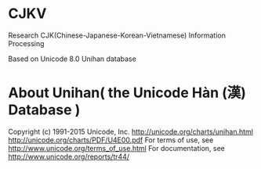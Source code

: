 CJKV 
===

Research CJK(Chinese-Japanese-Korean-Vietnamese) Information Processing

Based on Unicode 8.0 Unihan database

About Unihan( the Unicode Hàn (漢) Database )
===
Copyright (c) 1991-2015 Unicode, Inc.
http://unicode.org/charts/unihan.html
http://unicode.org/charts/PDF/U4E00.pdf
For terms of use, see http://www.unicode.org/terms_of_use.html
For documentation, see http://www.unicode.org/reports/tr44/
